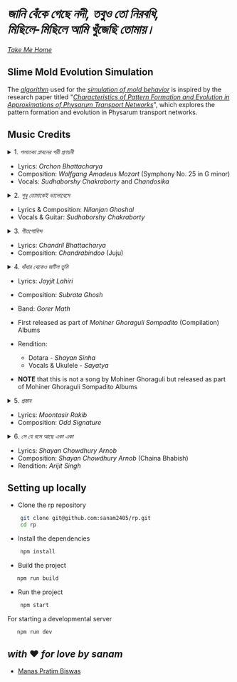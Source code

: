 # _জানি বেঁকে গেছে নদী, তবুও তো নিরবধি, <br> মিছিলে-মিছিলে আমি খুঁজেছি তোমায়।_

_[Take Me Home](https://som.sanam.live/)_

## Slime Mold Evolution Simulation

The [_algorithm_](/src/components/Myxomycete.tsx) used for the [_simulation of mold behavior_](https://som.sanam.live/ilu) is inspired by the research paper titled "[_Characteristics of Pattern Formation and Evolution in Approximations of Physarum Transport Networks_](/public/artl.2010.16.2.pdf)", which explores the pattern formation and evolution in Physarum transport networks.

## Music Credits

<details>
  <summary>1. <i>পলাতকা প্লাবনের পরী প্রণয়নী </i> </summary>
  <br/>
  
    পলাতকা প্লাবনের পরী প্রণয়নী, 
    কিসের তালে নেচে উঠেছে ধমনী?
    পলাতকা প্লাবনের পরী প্রণয়নী, 
    কিসের তালে নেচে উঠেছে ধমনী?
    জানি বেঁকে গেছে নদী, তবুও তো নিরবধি, 
    মিছিলে-মিছিলে আমি খুঁজেছি তোমায়...

    কবিতায়, খালি পায়ে, সব খেলা ফেলে,
    ছুটেছি খুব, দেব ডুব, আমি ডানা মেলে,
    হায় কবিতায়, খালি পায়ে, সব খেলা ফেলে,
    ছুটেছি খুব, দেব ডুব, আমি ডানা মেলে,
    সবুজে-সাদাতে-লালে, কি সায়রে কি ডোবালে?
    শব্দের ডুবুরিরা চিনেছে তোমায়...

    অসহায়, মৃতপ্রায়, আহা কোনোমতে,
    তুমি আলোকিত, সজ্জিত, ছায়াপথে,
    হায়, অসহায়, মৃতপ্রায়, আহা কোনোমতে,
    তুমি আলোকিত, সজ্জিত, ছায়াপথে,
    গোপনে-গোপনে যতো শব্দেরা অবিরত,
    তোমাকেই ডাকে, তুমি শোনোনা বোধহয়...

</details>

- Lyrics: _Orchon Bhattacharya_
- Composition: _Wolfgang Amadeus Mozart_ (Symphony No. 25 in G minor)
- Vocals: _Sudhaborshy Chakraborty_ and _Chandosika_

<details>
  <summary>2. <i> শুধু তোমাকেই ভালোবেসে </i> </summary>
  <br/>
  
    শুধু তোমাকেই ভালোবেসে
    শুকনো নদীতে ডিঙি ভাসিয়েছি মোহনার কাছে এসে
    শুধু তোমাকেই ভালোবেসে
    দু'মুঠো আদর ভিক্ষে চেয়েছি দরিদ্র এই দেশে
    শুধু তোমাকেই ভালোবেসে
    ঝড়ের সামনে দাঁড়িয়েছি একা ছেঁড়া পতাকার বেশে
    তোমাকেই ভালোবেসে
    তোমাকেই ভালবাসবো ভেবেছি শত যুদ্ধের শেষে
    এই পাঁজরভরা ভালোবাসা দু'হাত ভরে নাও
    এই আধো আলো আধো ছায়া দু'চোখ ভরে নাও
    এই আমায় কিছু নাই বা দিলে নিজের করে নাও
</details>

- Lyrics & Composition: _Nilanjan Ghoshal_
- Vocals & Guitar: _Sudhaborshy Chakraborty_

<details>
  <summary>3. <i> গীতগোবিন্দ </i> </summary>
  <br/>

    তোমাকে দেখাবো Niagara
    তোমাকে শেখাবো Viagra
    তোমাকে করবো আদর-আত্তি जत्नम्
    ওগো त्वमसि मम जीवनम्
    त्वमसि मम भूषणम्
    त्वमसि मम भवजलधिरत्नम्

    তোমাকে শোনাবো জয় গোঁসাই
    তোমার বাবাকে মেসোমশাই
    পুচ্ছে বেঁধেছি গুচ্ছ রজনীগন্ধা
    আজি এ পরানে রবির কর
    কেমনে জাগালো dinosaur
    হাউমাউ বেগে দেখি पिया मुख चंदा

    দারুণ কাটলে ছোট্ট চুল
    বোতাম আঁটতে করছো ভুল
    সরু সংসারে কেমনে ফুটিলে उदारम्
    स्मर गरल खण्डनम्
    मम शिरसि मण्डनम्
    देहि पद पल्लवम् उदारम्

    তোমার জন্যে চিন্তা হয়
    তুমি তো Preity Zinta নয়
    টুপুর টাপুর Kareena Kapoor চেষ্টা
    তবু তুমি আমার CPM,
    তুমি আমার ATM,
    তুমিই আমার series প্রেমের শেষটা

    খাচ্ছি, কিন্তু গিলছি কই
    পাখার রাজ্যে চুল শুকোই
    টাকের মধ্যে পেরজাপতি ফড়-ফড়িং
    সোনা বড্ড বেশি ঝলমলাও
    Lift-এ ওঠো একতলায়
    Beetles ছাড়া অন্য পোকা খুব boring

    তুমি শ্যামলা বঙ্গদেশ, তুমি ইঙ্গো SMS
    তুমি অং-বং ভবজলধি নুলিয়া আ...
    বধূ চোক্ষে এসো, অন্ধ হোক
    কক্ষে এসো নিন্দে হোক
    বক্ষে এসো গীতগোবিন্দ ভুলিয়া

</details>

- Lyrics: _Chandril Bhattacharya_
- Composition: _Chandrabindoo_ (Juju)

<details>
  <summary>4. <i> ধাঁধার থেকেও জটিল তুমি </i> </summary>
  <br/>

    ধাঁধার থেকেও জটিল তুমি
    খিদের থেকেও স্পষ্ট।
    কাজের মধ্যে অকাজ খালি
    মনের মধ্যে কষ্ট।

    স্বপ্ন হয়ে যখন তখন আঁকড়ে আমায় ধর
    তাইতো বলি আমায় বরং
    ঘেন্না কর ঘেন্না কর।

    গুনগানের হাজার বুলি, শুধুই সময় নষ্ট
    আঁকছো ছবি সমস্ত দিন, রঙ সবই অস্পষ্ট।
    সুখের থেকেও হাজার গুনে দুঃখ অনেক ভালো
    তাইতো বলি আমায় বরং
    ঘেন্না কর ঘেন্না কর।

    আজ চালাক আমি কাল বোকা
    মহৎ প্রেমিক ন্যাকা ন্যাকা,
    আজ চালাক আমি কাল বোকা
    মহৎ প্রেমিক ন্যাকা ন্যাকা
    আমার আসল চেহারা কি চিনতে তুমি পারো?
    চিনতে যদি পেরেই থাকো
    ঘেন্না কর ঘেন্না কর।

    ধাঁধার থেকেও জটিল তুমি
    খিদের থেকেও স্পষ্ট।
    কাজের মধ্যে অকাজ খালি
    মনের মধ্যে কষ্ট।
    স্বপ্ন হয়ে যখন তখন আঁকড়ে আমায় ধর
    তাইতো বলি আমায় বরং
    ঘেন্না কর ঘেন্না কর।

</details>

- Lyrics: _Joyjit Lahiri_
- Composition: _Subrata Ghosh_
- Band: _Gorer Math_
- First released as part of _Mohiner Ghoraguli Sompadito_ (Compilation) Albums
- Rendition:

  - Dotara - _Shayan Sinha_
  - Vocals & Ukulele - _Sayatya_

- **NOTE** that this is not a song by Mohiner Ghoraguli but released as part of Mohiner Ghoraguli Sompadito Albums

<details>
  <summary>5. <i> প্রস্তাব </i> </summary>
  <br/>

    গুনে গুনে দেখি অবেলার স্বপ্নটায়
    আঁকা ছিলো কত শত কবিতায়,
    স্বপ্নের সেই কবিতার ছন্দতে
    মিশে ছিলো তার হাসিমাখা ছবিটা
    যা আঁকা ছিলো অদ্ভুত রঙ তুলি
    যা জমা থাকে আমার মনে মাঝে।
    বর হয়ে আমি চড়ছি ঘোড়ায়,
    আড়ালে তুমি লুকিয়ে আছো বৌ সাজে।

    আমার এই স্বপ্ন কি শুধু,
    স্বপ্ন হয়ে হাসাবে আমায়,
    তেমন সাহস নেই আমার
    তোমাকে কিভাবে প্রস্তাব জানাই?

    সেই কল্পনায় আঁকা আল্পনায়
    তোমায় নিয়ে ভাবা শত জল্পনায়।
    তুমি আছো বলে বেঁচে আছে স্বপ্নটা,
    তোমায় নিয়ে লেখা এই কবিতা।
    সেই কবিতার ছন্দটা তুমি,
    মিশে থাকা প্রতি অক্ষরে আমি।
    জানা নেই কি হতে পারে শেষটা,
    নিশ্চুপ কবি বসে লিখছে কবিতায়।

    আমার এই স্বপ্ন কি শুধু,
    স্বপ্ন হয়ে হাসাবে আমায়,
    তেমন সাহস নেই আমার
    তোমাকে কিভাবে প্রস্তাব জানাই?

</details>

- Lyrics: _Moontasir Rakib_
- Composition: _Odd Signature_

<details>
  <summary>6. <i> সে যে বসে আছে একা একা </i> </summary>
  <br/>

    সে যে বসে আছে একা একা
    রঙিন স্বপ্ন তার বুনতে,
    সে যে চেয়ে আছে ভরা চোখে
    জানালার ফাঁকে মেঘ ধরতে।
    সে যে বসে আছে একা একা
    রঙিন স্বপ্ন তার বুনতে,
    সে যে চেয়ে আছে ভরা চোখে
    জানালার ফাঁকে মেঘ ধরতে।

    তার গুনগুন মনের গান বাতাসে উড়ে
    কান পাতো মনে পাবে শুনতে,
    তার রঙের তুলির নাচে মেঘেরা ছুটে
    চোখ মেল যদি পারো বুঝতে।
    তার গুনগুন মনের গান বাতাসে উড়ে
    কান পাতো মনে পাবে শুনতে,
    তার রঙের তুলির নাচে মেঘেরা ছুটে
    চোখ মেল যদি পারো বুঝতে।।

    সে যে বসে আছে একা একা
    তার স্বপ্নের কারখানা চলছে,
    আর বুড়ো বুড়ো মেঘেদের দল
    বৃষ্টি নামার তাল গুনছে।
    সে যে বসে আছে একা একা
    তার স্বপ্নের কারখানা চলছে,
    আর বুড়ো বুড়ো মেঘেদের দল
    বৃষ্টি নামার তাল গুনছে।

    সেই গুন গুন মনের গান বৃষ্টি নামায়
    টপটপ ফোটা পড়ে অনেকক্ষণ,
    সেই বৃষ্টি ভেজা মনে ডাক দিয়েছে
    ভেজা কাক হয়ে থাক আমার মন।
    সেই গুন গুন মনের গান বৃষ্টি নামায়
    টপটপ ফোটা পড়ে অনেকক্ষণ,
    সেই বৃষ্টি ভেজা মনে ডাক দিয়েছে
    ভেজা কাক হয়ে থাক আমার মন।

    সে যে বসে আছে, সে যে বসে আছে...

</details>

- Lyrics: _Shayan Chowdhury Arnob_
- Composition: _Shayan Chowdhury Arnob_ (Chaina Bhabish)
- Rendition: _Arijit Singh_

## Setting up locally

- Clone the rp repository

```bash
    git clone git@github.com:sanam2405/rp.git
    cd rp
```

- Install the dependencies

```bash
    npm install
```

- Build the project

```bash
   npm run build
```

- Run the project

```bash
    npm start
```

For starting a developmental server

```bash
   npm run dev
```

## _with_ ♥️ _for love by sanam_

- [Manas Pratim Biswas](https://www.linkedin.com/in/manas-pratim-biswas)
